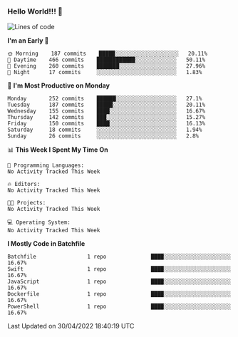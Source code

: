 ### Hello World!!! 👋

<!--
**kekotek/kekotek** is a ✨ _special_ ✨ repository because its `README.md` (this file) appears on your GitHub profile.

Here are some ideas to get you started:

- 🔭 I’m currently working on ...
- 🌱 I’m currently learning ...
- 👯 I’m looking to collaborate on ...
- 🤔 I’m looking for help with ...
- 💬 Ask me about ...
- 📫 How to reach me: ...
- 😄 Pronouns: ...
- ⚡ Fun fact: ...
-->

<!--START_SECTION:waka-->
![Lines of code](https://img.shields.io/badge/From%20Hello%20World%20I%27ve%20Written-19%20Thousand%20lines%20of%20code-blue)

**I'm an Early 🐤** 

```text
🌞 Morning    187 commits    █████░░░░░░░░░░░░░░░░░░░░   20.11% 
🌆 Daytime    466 commits    ████████████░░░░░░░░░░░░░   50.11% 
🌃 Evening    260 commits    ███████░░░░░░░░░░░░░░░░░░   27.96% 
🌙 Night      17 commits     ░░░░░░░░░░░░░░░░░░░░░░░░░   1.83%

```
📅 **I'm Most Productive on Monday** 

```text
Monday       252 commits    ██████░░░░░░░░░░░░░░░░░░░   27.1% 
Tuesday      187 commits    █████░░░░░░░░░░░░░░░░░░░░   20.11% 
Wednesday    155 commits    ████░░░░░░░░░░░░░░░░░░░░░   16.67% 
Thursday     142 commits    ███░░░░░░░░░░░░░░░░░░░░░░   15.27% 
Friday       150 commits    ████░░░░░░░░░░░░░░░░░░░░░   16.13% 
Saturday     18 commits     ░░░░░░░░░░░░░░░░░░░░░░░░░   1.94% 
Sunday       26 commits     ░░░░░░░░░░░░░░░░░░░░░░░░░   2.8%

```


📊 **This Week I Spent My Time On** 

```text
💬 Programming Languages: 
No Activity Tracked This Week

🔥 Editors: 
No Activity Tracked This Week

🐱‍💻 Projects: 
No Activity Tracked This Week

💻 Operating System: 
No Activity Tracked This Week

```

**I Mostly Code in Batchfile** 

```text
Batchfile                1 repo              ████░░░░░░░░░░░░░░░░░░░░░   16.67% 
Swift                    1 repo              ████░░░░░░░░░░░░░░░░░░░░░   16.67% 
JavaScript               1 repo              ████░░░░░░░░░░░░░░░░░░░░░   16.67% 
Dockerfile               1 repo              ████░░░░░░░░░░░░░░░░░░░░░   16.67% 
PowerShell               1 repo              ████░░░░░░░░░░░░░░░░░░░░░   16.67%

```



 Last Updated on 30/04/2022 18:40:19 UTC
<!--END_SECTION:waka-->
